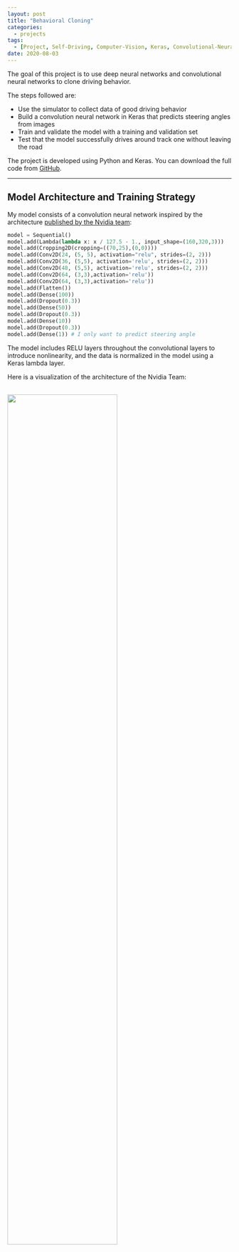 ```yaml
---
layout: post
title: "Behavioral Cloning"
categories:
  - projects
tags:
  - [Project, Self-Driving, Computer-Vision, Keras, Convolutional-Neural-Networks]
date: 2020-08-03
---
```


The goal of this project is to use deep neural networks and convolutional neural networks to clone driving behavior.

The steps followed are:
* Use the simulator to collect data of good driving behavior
* Build a convolution neural network in Keras that predicts steering angles from images
* Train and validate the model with a training and validation set
* Test that the model successfully drives around track one without leaving the road

The project is developed using Python and Keras. You can download the full code from [GitHub](https://github.com/IacopomC/CarND-Behavioral-Cloning-P3).

---

## Model Architecture and Training Strategy

My model consists of a convolution neural network inspired by the architecture [published by the Nvidia team]('https://developer.nvidia.com/blog/deep-learning-self-driving-cars/'):

```python
model = Sequential()
model.add(Lambda(lambda x: x / 127.5 - 1., input_shape=(160,320,3)))
model.add(Cropping2D(cropping=((70,25),(0,0))))
model.add(Conv2D(24, (5, 5), activation="relu", strides=(2, 2)))
model.add(Conv2D(36, (5,5), activation='relu', strides=(2, 2)))
model.add(Conv2D(48, (5,5), activation='relu', strides=(2, 2)))
model.add(Conv2D(64, (3,3),activation='relu'))
model.add(Conv2D(64, (3,3),activation='relu'))
model.add(Flatten())
model.add(Dense(100))
model.add(Dropout(0.3))
model.add(Dense(50))
model.add(Dropout(0.3))
model.add(Dense(10))
model.add(Dropout(0.3))
model.add(Dense(1)) # I only want to predict steering angle
```

The model includes RELU layers throughout the convolutional layers to introduce nonlinearity, and the data is normalized in the model using a Keras lambda layer.

Here is a visualization of the architecture of the Nvidia Team:

<br/>

<img src="{{ site.url }}/assets/images/behavioral-cloning-project/nvidia_model.png" width=70%>
